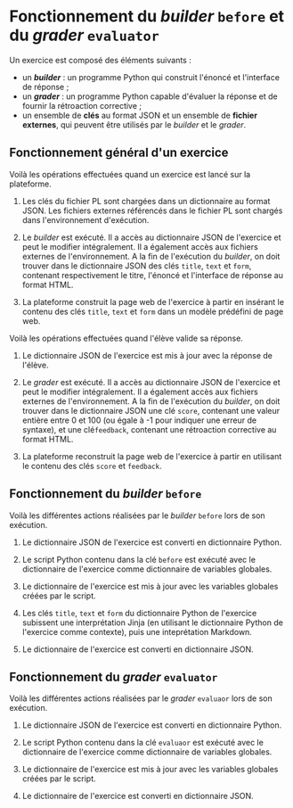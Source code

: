 # Fonctionnement du *builder* `before` et du *grader* `evaluator`

Un exercice est composé des éléments suivants :

  - un ***builder*** : un programme Python qui construit l'énoncé et l'interface de réponse ;
  - un ***grader*** : un programme Python capable d'évaluer la réponse et de fournir la rétroaction corrective ;
  - un ensemble de **clés** au format JSON et un ensemble de **fichier externes**, qui peuvent être utilisés par le *builder* et le *grader*.
  
## Fonctionnement général d'un exercice

Voilà les opérations effectuées quand un exercice est lancé sur la plateforme.

1. Les clés du fichier PL sont chargées dans un dictionnaire au format JSON. Les fichiers externes référencés dans le fichier PL sont chargés dans l'environnement d'exécution. 

2. Le *builder* est exécuté. Il a accès au dictionnaire JSON de l'exercice et peut le modifier intégralement. Il a également accès aux fichiers externes de l'environnement. A la fin de l'exécution du *builder*, on doit trouver dans le dictionnaire JSON des clés `title`, `text` et `form`, contenant respectivement le titre, l'énoncé et l'interface de réponse au format HTML. 

3. La plateforme construit la page web de l'exercice à partir en insérant le contenu des clés `title`, `text` et `form` dans un modèle prédéfini de page web.

Voilà les opérations effectuées quand l'élève valide sa réponse.

1. Le dictionnaire JSON de l'exercice est mis à jour avec la réponse de l'élève.

2. Le *grader* est exécuté. Il a accès au dictionnaire JSON de l'exercice et peut le modifier intégralement. Il a également accès aux fichiers externes de l'environnement. A la fin de l'exécution du *builder*, on doit trouver dans le dictionnaire JSON une clé `score`, contenant une valeur entière entre 0 et 100 (ou égale à -1 pour indiquer une erreur de syntaxe), et une clé`feedback`, contenant une rétroaction corrective au format HTML. 

3. La plateforme reconstruit la page web de l'exercice à partir en utilisant le contenu des clés `score` et `feedback`.

## Fonctionnement du *builder* `before`

Voilà les différentes actions réalisées par le *builder* `before` lors de son exécution.

1. Le dictionnaire JSON de l'exercice est converti en dictionnaire Python.

2. Le script Python contenu dans la clé `before` est exécuté avec le dictionnaire de l'exercice comme dictionnaire de variables globales.

3. Le dictionnaire de l'exercice est mis à jour avec les variables globales créées par le script.

4. Les clés `title`, `text` et `form` du dictionnaire Python de l'exercice subissent une interprétation Jinja (en utilisant le dictionnaire Python de l'exercice comme contexte), puis une inteprétation Markdown.

5. Le dictionnaire de l'exercice est converti en dictionnaire JSON.

## Fonctionnement du *grader* `evaluator`

Voilà les différentes actions réalisées par le *grader* `evaluaor` lors de son exécution.

1. Le dictionnaire JSON de l'exercice est converti en dictionnaire Python.

2. Le script Python contenu dans la clé `evaluaor` est exécuté avec le dictionnaire de l'exercice comme dictionnaire de variables globales.

3. Le dictionnaire de l'exercice est mis à jour avec les variables globales créées par le script.

4. Le dictionnaire de l'exercice est converti en dictionnaire JSON.
